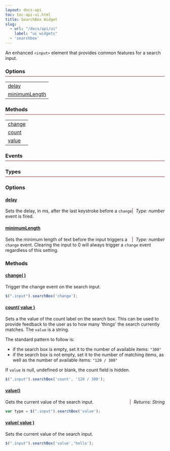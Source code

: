 ```yaml
---
layout: docs-api
toc: toc-api-ui.html
title: SearchBox Widget
slug:
  - url: "/docs/api/ui"
    label: "ui widgets"
  - 'searchbox'
---
```


An enhanced `<input>` element that provides common features for a search input.

<div class="widget">
    <div class="col-4-12">
        <h3>Options</h3>
        <table>
            <tr><td><a href="#options-delay">delay</a></td></tr>
            <tr><td><a href="#options-minimumLength">minimumLength</a></td></tr>
        </table>
    </div>
    <div class="col-4-12">
        <h3>Methods</h3>
        <table>
            <tr><td><a href="#methods-change">change</a></td></tr>
            <tr><td><a href="#methods-count">count</a></td></tr>
            <tr><td><a href="#methods-value">value</a></td></tr>
        </table>
    </div>
    <div class="col-4-12">
        <h3>Events</h3>
        <h3>Types</h3>
    </div>
</div>

### Options

#### <a href="#options-delay" name="options-delay">delay</a>

<span class="method-return">Type: number</span>

Sets the delay, in ms, after the last keystroke before a `change` event is fired.

#### <a href="#options-data" name="options-minimumLength">minimumLength</a>

<span class="method-return">Type: number</span>

Sets the minimum length of text before the input triggers a `change` event. Clearing
the input to 0 will always trigger a `change` event regardless of this setting.

### Methods

#### <a href="#methods-change" name="methods-change">change( )</a>

Trigger the change event on the search input.

```javascript
$(".input").searchBox('change');
```

#### <a href="#methods-count" name="methods-count">count( value )</a>

Sets a the value of the count label on the search box. This can be used to
provide feedback to the user as to how many 'things' the search currently
matches. The `value` is a string.

The standard pattern to follow is:

 - if the search box is empty, set it to the number of available items: `"300"`
 - if the search box is not empty, set it to the number of matching items, as
   well as the number of available items: `"120 / 300"`

If `value` is null, undefined or blank, the count field is hidden.

```javascript
$(".input").searchBox('count', '120 / 300');
```

<a name="methods-value"></a>

#### <a href="#methods-value-get" name="methods-value-get">value()</a>

<span class="method-return">Returns: String</span>

Gets the current value of the search input.

```javascript
var type = $(".input").searchBox('value');
```

#### <a href="#methods-value-set" name="methods-value-set">value( value )</a>

Sets the current value of the search input.

```javascript
$(".input").searchBox('value','hello');
```

<style>

.widget h3 {
    margin-left: 0;
    padding-bottom: 5px;
    border-bottom: 2px solid #B68181;
}
.widget:after {
    content:"";
    display:block;
    clear:both;
}
.method-return {
    float: right;
    font-style: italic;
    padding-left: 10px;
    border-left: 2px solid #B68181;
}
</style>
